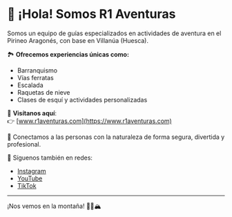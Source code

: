 # 👋 ¡Hola! Somos R1 Aventuras

Somos un equipo de guías especializados en actividades de aventura en el Pirineo Aragonés, con base en Villanúa (Huesca).

🏞️ **Ofrecemos experiencias únicas como:**
- Barranquismo
- Vías ferratas
- Escalada
- Raquetas de nieve
- Clases de esquí y actividades personalizadas

🔗 **Visítanos aquí**:  
👉 [www.r1aventuras.com](https://www.r1aventuras.com)

🎯 Conectamos a las personas con la naturaleza de forma segura, divertida y profesional.

📲 Síguenos también en redes:
- [Instagram](https://www.instagram.com/r1aventuras)
- [YouTube](https://www.youtube.com/@R1Aventuras)
- [TikTok](https://www.tiktok.com/@r1.aventuras)

---

¡Nos vemos en la montaña! 🧗‍♂️🏔️
